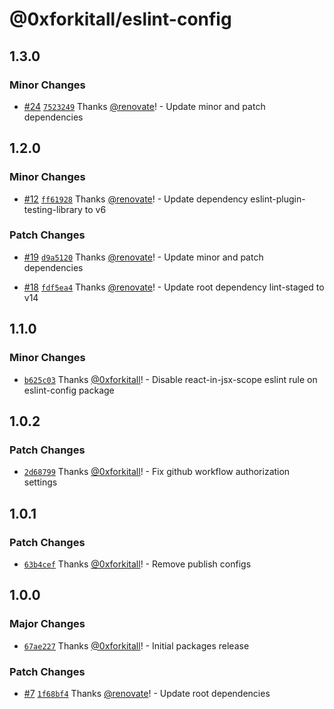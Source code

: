 # @0xforkitall/eslint-config

## 1.3.0

### Minor Changes

-   [#24](https://github.com/0xforkitall/dev-config/pull/24) [`7523249`](https://github.com/0xforkitall/dev-config/commit/75232492c6ef2a3853e2e716cd959c47e008cecc) Thanks [@renovate](https://github.com/apps/renovate)! - Update minor and patch dependencies

## 1.2.0

### Minor Changes

-   [#12](https://github.com/0xforkitall/dev-config/pull/12) [`ff61928`](https://github.com/0xforkitall/dev-config/commit/ff6192839f852e55259cd55f5b35e4369b9d44ac) Thanks [@renovate](https://github.com/apps/renovate)! - Update dependency eslint-plugin-testing-library to v6

### Patch Changes

-   [#19](https://github.com/0xforkitall/dev-config/pull/19) [`d9a5120`](https://github.com/0xforkitall/dev-config/commit/d9a5120185e6099ea2abbd844f7d0038831f269c) Thanks [@renovate](https://github.com/apps/renovate)! - Update minor and patch dependencies

-   [#18](https://github.com/0xforkitall/dev-config/pull/18) [`fdf5ea4`](https://github.com/0xforkitall/dev-config/commit/fdf5ea45efb0d4207c31adac39c8318ac94a5643) Thanks [@renovate](https://github.com/apps/renovate)! - Update root dependency lint-staged to v14

## 1.1.0

### Minor Changes

-   [`b625c03`](https://github.com/0xforkitall/dev-config/commit/b625c03054254ab6ca20e23404ff578317d9c64a) Thanks [@0xforkitall](https://github.com/0xforkitall)! - Disable react-in-jsx-scope eslint rule on eslint-config package

## 1.0.2

### Patch Changes

-   [`2d68799`](https://github.com/0xforkitall/dev-config/commit/2d68799622c89fb7deb6531845e186125f723d94) Thanks [@0xforkitall](https://github.com/0xforkitall)! - Fix github workflow authorization settings

## 1.0.1

### Patch Changes

-   [`63b4cef`](https://github.com/0xforkitall/dev-config/commit/63b4cef0418f7876f795401673cf9ac4a018e710) Thanks [@0xforkitall](https://github.com/0xforkitall)! - Remove publish configs

## 1.0.0

### Major Changes

-   [`67ae227`](https://github.com/0xforkitall/dev-config/commit/67ae227298b12a3b2609ddf466419cb9ece43a02) Thanks [@0xforkitall](https://github.com/0xforkitall)! - Initial packages release

### Patch Changes

-   [#7](https://github.com/0xforkitall/dev-config/pull/7) [`1f68bf4`](https://github.com/0xforkitall/dev-config/commit/1f68bf466b7aa031b2f19145cac8c24ee7aec9ce) Thanks [@renovate](https://github.com/apps/renovate)! - Update root dependencies
